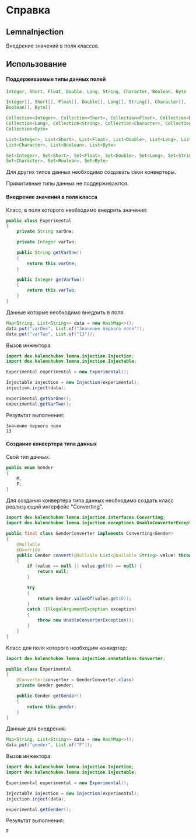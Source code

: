# Справка
## LemnaInjection
Внедрение значений в поля классов.

## Использование
#### Поддерживаемые типы данных полей
```java
Integer, Short, Float, Double, Long, String, Character, Boolean, Byte
```

```java
Integer[], Short[], Float[], Double[], Long[], String[], Character[],
Boolean[], Byte[]
```

```java
Collection<Integer>, Collection<Short>, Collection<Float>, Collection<Double>, 
Collection<Long>, Collection<String>, Collection<Character>, Collection<Boolean>,
Collection<Byte>
```

```java
List<Integer>, List<Short>, List<Float>, List<Double>, List<Long>, List<String>,
List<Character>, List<Boolean>, List<Byte>
```

```java
Set<Integer>, Set<Short>, Set<Float>, Set<Double>, Set<Long>, Set<String>,
Set<Character>, Set<Boolean>, Set<Byte>
```

Для других типов данных необходимо создавать свои конвертеры.

Примитивные типы данных не поддерживаются.

#### Внедрение значений в поля класса
Класс, в поля которого необходимо внедрить значения:
```java
public class Experimental
{
	private String varOne;

	private Integer varTwo;

	public String getVarOne()
	{
		return this.varOne;
	}

	public Integer getVarTwo()
	{
		return this.varTwo;
	}
}
```

Данные которые необходимо внедрить в поля.
```java
Map<String, List<String>> data = new HashMap<>();
data.put("varOne", List.of("Значение первого поля"));
data.put("varTwo", List.of("13"));
```

Вызов инжектора:
```java
import dev.kalenchukov.lemna.injection.Injection;
import dev.kalenchukov.lemna.injection.Injectable;

Experimental experimental = new Experimental();

Injectable injection = new Injection(experimental);
injection.inject(data);

experimental.getVarOne();
experimental.getVarTwo();
```

Результат выполнения:
```
Значение первого поля
13
```

#### Создание конвертера типа данных
Свой тип данных.

```java
public enum Gender
{
	M,
	F;
}
```

Для создания конвертера типа данных необходимо создать класс реализующий интерфейс "Converting".

```java
import dev.kalenchukov.lemna.injection.interfaces.Converting;
import dev.kalenchukov.lemna.injection.exceptions.UnableConverterException;

public final class GenderConverter implements Converting<Gender>
{
	@Nullable
	@Override
	public Gender convert(@Nullable List<@Nullable String> value) throws UnableConverterException
	{
		if (value == null || value.get(0) == null) {
			return null;
		}

		try
		{
			return Gender.valueOf(value.get(0));
		}
		catch (IllegalArgumentException exception)
		{
			throw new UnableConverterException();
		}
	}
}
```

Класс для поля которого необходим конвертер:
```java
import dev.kalenchukov.lemna.injection.annotations.Converter;

public class Experimental
{
	@Converter(converter = GenderConverter.class)
	private Gender gender;

	public Gender getGender()
	{
		return this.gender;
	}
}
```

Данные для внедрения:
```java
Map<String, List<String>> data = new HashMap<>();
data.put("gender", List.of("F"));
```

Вызов инжектора:
```java
import dev.kalenchukov.lemna.injection.Injection;
import dev.kalenchukov.lemna.injection.Injectable;

Experimental experimental = new Experimental();

Injectable injection = new Injection(experimental);
injection.inject(data);

experimental.getGender();
```

Результат выполнения:
```
F
```
